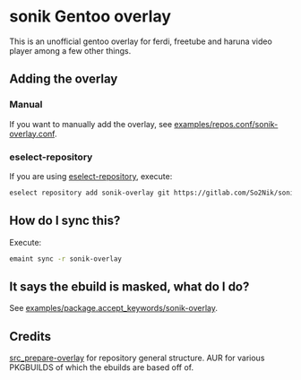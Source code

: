 # sonik Gentoo overlay

This is an unofficial gentoo overlay for ferdi, freetube and haruna video player among a few other things.

## Adding the overlay

### Manual

If you want to manually add the overlay, see [examples/repos.conf/sonik-overlay.conf](https://gitlab.com/So2Nik/sonik-overlay/blob/master/examples/repos.conf/sonik-overlay.conf).

### eselect-repository

If you are using [eselect-repository](https://wiki.gentoo.org/wiki/Eselect/Repository), execute:

``` sh
eselect repository add sonik-overlay git https://gitlab.com/So2Nik/sonik-overlay
```

## How do I sync this?

Execute:

``` sh
emaint sync -r sonik-overlay
```

## It says the ebuild is masked, what do I do?

See [examples/package.accept_keywords/sonik-overlay](https://gitlab.com/So2Nik/sonik-overlay/blob/master/examples/package.accept_keywords/sonik-overlay).

## Credits

[src_prepare-overlay](https://gitlab.com/src_prepare/src_prepare-overlay) for repository general structure.
AUR for various PKGBUILDS of which the ebuilds are based off of.
